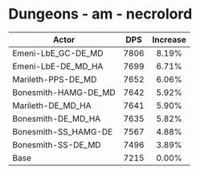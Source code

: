 # Dungeons - am - necrolord
| Actor | DPS | Increase |
|---|:---:|:---:|
|Emeni-LbE_GC-DE_MD|7806|8.19%|
|Emeni-LbE-DE_MD_HA|7699|6.71%|
|Marileth-PPS-DE_MD|7652|6.06%|
|Bonesmith-HAMG-DE_MD|7642|5.92%|
|Marileth-DE_MD_HA|7641|5.90%|
|Bonesmith-DE_MD_HA|7635|5.82%|
|Bonesmith-SS_HAMG-DE|7567|4.88%|
|Bonesmith-SS-DE_MD|7496|3.89%|
|Base|7215|0.00%|
